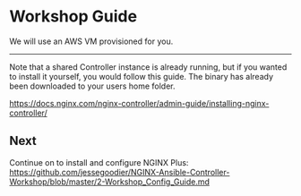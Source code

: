 # Workshop Guide

We will use an AWS VM provisioned for you. 

---

Note that a shared Controller instance is already running, but if you wanted to install it yourself, you would follow this guide. The binary has already been downloaded to your users home folder.

<https://docs.nginx.com/nginx-controller/admin-guide/installing-nginx-controller/>

## Next

Continue on to install and configure NGINX Plus:
<https://github.com/jessegoodier/NGINX-Ansible-Controller-Workshop/blob/master/2-Workshop_Config_Guide.md>
